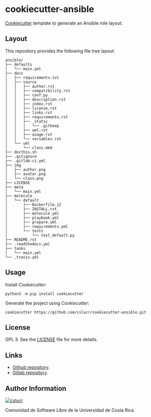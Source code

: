 # cookiecutter-ansible

[Cookiecutter](https://cookiecutter.rtfd.io) template to generate an Ansible role layout.

## Layout

This repository provides the following file tree layout:

```
ansible/
├── defaults
│   └── main.yml
├── docs
│   ├── requirements.txt
│   ├── source
│   │   ├── author.rst
│   │   ├── compatibility.rst
│   │   ├── conf.py
│   │   ├── description.rst
│   │   ├── index.rst
│   │   ├── license.rst
│   │   ├── links.rst
│   │   ├── requirements.rst
│   │   ├── _static
│   │   │   └── .gitkeep
│   │   ├── uml.rst
│   │   ├── usage.rst
│   │   └── variables.rst
│   └── uml
│       └── class.mmd
├── docthis.sh
├── .gitignore
├── .gitlab-ci.yml
├── img
│   ├── author.png
│   ├── avatar.png
│   └── class.png
├── LICENSE
├── meta
│   └── main.yml
├── molecule
│   └── default
│       ├── Dockerfile.j2
│       ├── INSTALL.rst
│       ├── molecule.yml
│       ├── playbook.yml
│       ├── prepare.yml
│       ├── requirements.yml
│       └── tests
│           └── test_default.py
├── README.rst
├── .readthedocs.yml
├── tasks
│   └── main.yml
└── .travis.yml

```

## Usage

Install *Cookiecutter*:

```
python3 -m pip install cookiecutter
```

Generate the project using *Cookiecutter*:

```
cookiecutter https://github.com/cslucr/cookiecutter-ansible.git
```

## License

GPL 3. See the [LICENSE](https://git.beta.ucr.ac.cr/cslucr/plantillas/cookiecutter-ansible/raw/master/LICENSE) file for more details.

## Links

  - [Github repository](https://github.com/cslucr/cookiecutter-ansible).
  - [Gitlab repository](https://git.beta.ucr.ac.cr/cslucr/plantillas/cookiecutter-ansible).

## Author Information

[![cslucr](https://git.beta.ucr.ac.cr/cslucr/plantillas/cookiecutter-ansible/raw/master/img/author.png)](https://git.beta.ucr.ac.cr/cslucr)

Comunidad de Software Libre de la Universidad de Costa Rica